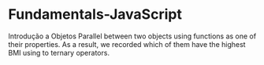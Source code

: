 # Fundamentals-JavaScript

Introdução a Objetos
Parallel between two objects using functions as one of their properties.
As a result, we recorded which of them have the highest BMI using to ternary operators.
